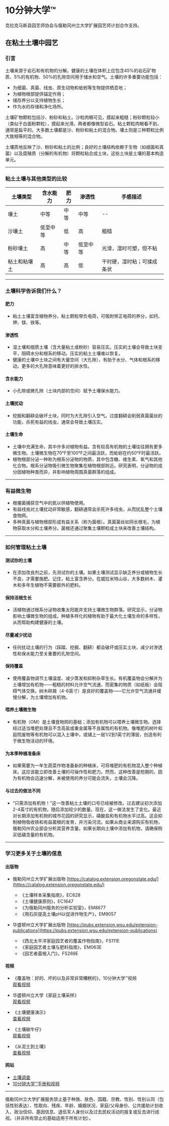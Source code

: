 # 10分钟大学™

克拉克马斯县园艺师协会与俄勒冈州立大学扩展园艺师计划合作支持。

## 在粘土土壤中园艺

### 引言
土壤来源于岩石和有机物的分解。健康的土壤在体积上应包含45%的岩石矿物质、5%的有机物、50%的孔隙空间用于储水和空气。土壤的许多重要功能包括：
- 为细菌、真菌、线虫、原生动物和蚯蚓等生物提供栖息地；
- 为植物根部提供锚定作用；
- 储存养分以支持植物生长；
- 作为水的存储和净化场所。

土壤矿物颗粒包括沙、粉砂和粘土。沙粒肉眼可见，摸起来粗糙；粉砂颗粒较小（类似于白面粉颗粒），摸起来光滑。两者都像微型岩石。粘土颗粒肉眼看不到，通常是扁平的。大多数土壤都是沙、粉砂和粘土的混合物。壤土则是三种颗粒比例大致相等的混合物。

土壤质地反映了沙、粉砂和粘土的比例；良好的土壤结构依赖于生物（如细菌和真菌）以及腐殖质（分解的有机物）将颗粒粘合成土块，这些土块是土壤的基本构造单元。

---

### 粘土土壤与其他类型的比较

| 土壤类型       | 含水能力         | 肥力       | 渗透性         | 手感描述                         |
|----------------|------------------|------------|----------------|----------------------------------|
| 壤土          | 中等            | 中等       | 中等           | --                               |
| 沙壤土        | 低至中等         | 低         | 高             | 粗糙                             |
| 粉砂壤土      | 高              | 中等       | 低至中等       | 光滑，湿时可塑，但不粘           |
| 粘土和粘壤土  | 高              | 高         | 低             | 干时硬，湿时粘；可揉成条状       |

---

### 土壤科学告诉我们什么？

#### 肥力
- 粘土土壤富含植物养分。粘土颗粒带负电荷，可吸附带正电荷的养分，如钙、钾、镁、铁等。

#### 渗透性
- 湿土壤和细质土壤（含大量粘土或粉砂）容易压实。压实的土壤会导致土块变平，阻碍水分和根系的移动。压实的粘土土壤难以恢复。
- 健康的土壤中土块之间有大量空间（大孔隙），有助于水分、气体和根系的移动。更多的大孔隙意味着更好的排水性。

#### 含水能力
- 小孔隙或微孔隙（土块内部的空间）赋予土壤保水能力。

#### 土壤扰动
- 挖掘和翻耕会破坏土块，同时为大孔隙引入空气。过度翻耕会削弱真菌菌丝的功能，杀死有益的线虫，通常会导致土壤压实。

#### 土壤生命
- 土壤中充满生命，其中许多对植物有益。含有较高有机物的土壤往往拥有更多微生物。土壤微生物在70°F至100°F之间最活跃，而蚯蚓在约50°F时最活跃。
- 植物根部分泌一种称为根系分泌物的物质，其中包含糖、维生素、氧气和其他化合物。根系分泌物吸引微生物聚集在植物根部附近。研究表明，分泌物的成分因植物种类而异，并影响植物周围真菌群落的组成。

---

### 有益微生物

- 根瘤菌捕获空气中的氮以供植物使用。
- 有益线虫对土壤扰动非常敏感，翻耕通常会杀死许多线虫，从而扰乱整个土壤食物网。
- 多种真菌与植物根部形成有益关系（称为菌根）。真菌菌丝如同长根毛，为植物获取水分和土壤养分。菌根还通过聚集土壤颗粒成土块来改善土壤结构。

---

### 如何管理粘土土壤

#### 测试你的土壤
- 在添加改良剂之前，先测试你的土壤。如果土壤测试显示缺乏养分或植物生长不良，才需要施肥。记住，粘土富含养分。在威拉米特山谷，大多数树木、灌木和多年生植物不需要额外的肥料。

#### 保持活根生长
- 活植物通过根系分泌物收集太阳能并支持土壤微生物群落。研究显示，分泌物影响土壤微生物的组成。种植多样化的植物有助于最大化土壤生命的多样性，从而帮助构建健康的土壤。

#### 尽量减少扰动
- 任何扰动土壤的行为（踩踏、挖掘、翻耕）都会破坏或压实土块，减少对渗透性和保水能力至关重要的孔隙空间。

#### 保持覆盖
- 使用覆盖物调节土壤温度、减少蒸发和抑制杂草生长。有机覆盖物会分解并为土壤增加有机物——粗糙的材料允许空气流通，而密集的物质（如纸板）会阻碍气体交换。树木碎屑（4-6英寸）是良好的覆盖物——它允许空气流通并缓慢分解，为土壤增加有机物。

#### 喂养土壤微生物
- 有机物（OM）是土壤食物网的基础；添加有机物可以喂养土壤微生物。选择经过适当堆肥处理且不含高盐或重金属等不良属性的有机物。像堆肥的树叶和庭院废物等有机物可以混入土壤中，或铺上一层1/2到1英寸的薄层，创造有利于微生物活动的环境。

#### 为本季种植准备床
- 如果需要为一年生蔬菜作物准备新的种植床，可将堆肥的有机物混入整个种植床。这应该能立即改善土壤的可操作性和肥力。然而，这种改善是短期的，因为有机物会迅速分解，未被使用的养分可能会流失，土壤会沉降。

#### 与过去的做法不同
- “只需添加有机物！”这一改善粘土土壤的口号已经被修改。过去建议初次添加2-4英寸的有机物，随后添加较少的数量。现在，这一做法发生了变化。最近对长期添加有机物的城市花园的研究显示，磷酸盐和有机物水平过高。这会抑制植物吸收铁和有益菌根的发育，并污染河流。如果从商业来源购买有机物，俄勒冈州农业部会分析其营养含量。如果长期向土壤中添加有机物，请确保购买低磷含量的有机物。

---

### 学习更多关于土壤的信息

#### 出版物
- 俄勒冈州立大学扩展出版物 [https://catalog.extension.oregonstate.edu/](https://catalog.extension.oregonstate.edu/)
  - 《土壤样本采集指南》，EC628
  - 《土壤健康原则》，EC1647
  - 《为俄勒冈州服务的分析实验室》，EM8677
  - 《用石灰提高土壤pH以促进作物生产》，EM9057

- 华盛顿州立大学扩展出版物 [https://pubs.extension.wsu.edu/extension-publications](https://pubs.extension.wsu.edu/extension-publications)
  - 《西北太平洋家庭园艺者的覆盖作物指南》，FS111E
  - 《家庭园艺者土壤与肥料指南》，EM063E
  - 《园艺者菌根入门》，FS269E

#### 视频
- 《覆盖物：好的、坏的以及非常非常糟糕的》，10分钟大学™视频  
  [观看视频](https://www.youtube.com/watch?v=NXL9n2KNm1E&feature=youtu.be)

- 华盛顿州立大学《家庭土壤采样》  
  [观看视频](https://www.youtube.com/watch?time_continue=305&v=0tRQUPDRiDU)

- 《土壤健康演示》  
  [查看视频](https://video.search.yahoo.com/yhs/search#id=1&vid=9dc2f4b19ef0a17fdbf63b79d0262fea&action=view)

- 《土壤碳牛仔》  
  [观看视频](https://www.youtube.com/watch?v=ZGvVli0OTrQ)

- 《从泥土到土壤》  
  [查看视频](https://video.search.yahoo.com/yhs/search#id=7&vid=bcbc67625385789d9244a52f91a2843d&action=view)

#### 网站
- [土壤调查](www.websoilsurvey.sc.egov/)
- [10分钟大学™手册和视频](www.cmastergardeners.org/10-minute-university)

---

俄勒冈州立大学扩展服务禁止基于种族、肤色、国籍、宗教、性别、性别认同（包括性别表达）、性取向、残疾、年龄、婚姻状况、家庭/父母身份、公共援助计划收入、政治信仰、基因信息、退伍军人身份以及过去民权活动的报复或反击进行歧视。（并非所有禁止的基础适用于所有计划）。
